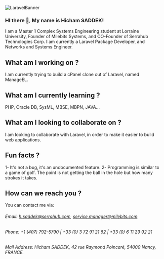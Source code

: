 ![LaravelBanner](https://user-images.githubusercontent.com/36214361/114315757-a5dd9680-9b00-11eb-8098-7573a993a7eb.png)

### HI there 👋, My name is Hicham SADDEK!
I am a Master 1 Complex Systems Engineering student at Lorraine University, Founder of Milebits Systems, and CO-Founder of Serrahub Technologies Corp.
I am currently a Laravel Package Developer, and Networks and Systems Engineer.

## What am I working on ?
I am currently trying to build a cPanel clone out of Laravel, named ManageEL.

## What am I currently learning ?
PHP, Oracle DB, SysML, MBSE, MBPN, JAVA...

## What am I looking to collaborate on ?
I am looking to collaborate with Laravel, in order to make it easier to build web applications.

## Fun facts ?
 1- It's not a bug, it's an undocumented feature.
 2- Programming is similar to a game of golf. The point is not getting the ball in the hole but how many strokes it takes.

## How can we reach you ?
You can contact me via:
###### Email: h.saddek@serrahub.com, service.manager@milebits.com
###### Phone: +1 (407) 792-5790 | +33 (0) 3 72 91 21 62 | +33 (0) 6 11 29 92 21
###### Mail Address: Hicham SADDEK, 42 rue Raymond Poincaré, 54000 Nancy, FRANCE.
